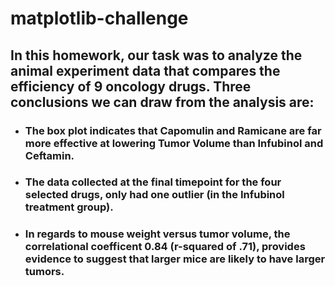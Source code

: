# matplotlib-challenge
## In this homework, our task was to analyze the animal experiment data that compares the efficiency of 9 oncology drugs. Three conclusions we can draw from the analysis are:


* ### The box plot indicates that Capomulin and Ramicane are far more effective at lowering Tumor Volume than Infubinol and Ceftamin.

* ### The data collected at the final timepoint for the four selected drugs, only had one outlier (in the Infubinol treatment group).

* ### In regards to mouse weight versus tumor volume, the correlational coefficent 0.84 (r-squared of .71), provides evidence to suggest that larger mice are likely to have larger tumors.